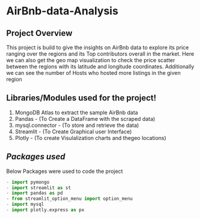 # AirBnb-data-Analysis

## Project Overview

This project is build to give the insights on AirBnb data to explore its price ranging over the regions and its Top contributors overall in the market. Here we can also get the geo map visualization to check the price scatter between the regions with its latitude and longitude coordinates. Additionally we can see the number of Hosts who hosted more listings in the given region

## Libraries/Modules used for the project!
1. MongoDB Atlas to extract the sample AirBnb data
1. Pandas - (To Create a DataFrame with the scraped data)
1. mysql.connector - (To store and retrieve the data)
1. Streamlit - (To Create Graphical user Interface)
1. Plotly - (To create Visulalization charts and thegeo locations)


## *Packages used*

Below Packages were used to code the project
```python
- import pymongo
- import streamlit as st
- import pandas as pd
- from streamlit_option_menu import option_menu
- import mysql
- import plotly.express as px 
```
